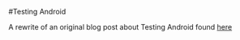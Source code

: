 #Testing Android

A rewrite of an original blog post about Testing Android found [here](http://mollies.github.io/2016/09/15/day-one-hundred-thirteen.html)
